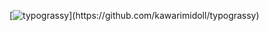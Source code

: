 [![typograssy](https://typograssy.deno.dev/api?text=Welcome%20to%20tatsumi403!!!)](https://github.com/kawarimidoll/typograssy)

<!-- [![Anurag's GitHub stats](https://github-readme-stats.vercel.app/api?username=tatsumi403)](https://github.com/anuraghazra/github-readme-stats) -->
